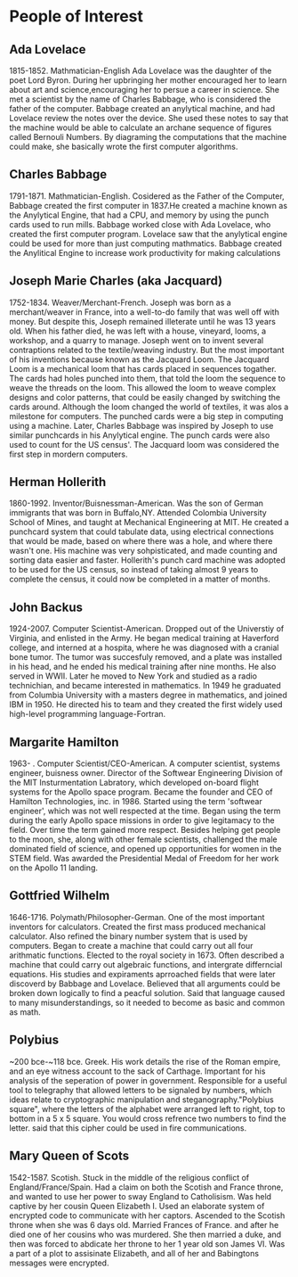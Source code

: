 # People of Interest
## Ada Lovelace
1815-1852. Mathmatician-English Ada Lovelace was the daughter of the poet Lord Byron.  During her upbringing her mother encouraged her to learn about art and science,encouraging her to persue a career in science.
She met a scientist by the name of Charles Babbage, who is considered the father of the computer.  Babbage created an anylytical machine, and had Lovelace review the notes over the device.
She used these notes to say that the machine would be able to calculate an archane sequence of figures called Bernouli Numbers.
By diagraming the computations that the machine could make, she basically wrote the first computer algorithms.
## Charles Babbage
1791-1871. Mathmatician-English.  Cosidered as the Father of the Computer, Babbage created the first computer in 1837.He created a machine known as the Anylytical Engine, that had a CPU, and memory by using the punch cards used to run mills.
Babbage worked close with Ada Lovelace, who created the first computer program.  Lovelace saw that the anylytical engine could be used for more than just computing mathmatics.
Babbage created the Anylitical Engine to increase work productivity for making calculations
## Joseph Marie Charles (aka Jacquard)
1752-1834. Weaver/Merchant-French. Joseph was born as a merchant/weaver in France, into a well-to-do family that was well off with money.  But despite this, Joseph remained illeterate until he was 13 years old.  When his father died, he was left with a house, vineyard, looms, a workshop, and a quarry to manage.  Joseph went on to invent several contraptions related to the textile/weaving industry.  But the most important of his inventions because known as the Jacquard Loom.
The Jacquard Loom is a mechanical loom that has cards placed in sequences togather.  The cards had holes punched into them, that told the loom the sequence to weave the threads on the loom.  This allowed the loom to weave complex designs and color patterns, that could be easily changed by switching the cards around.
Although the loom changed the world of textiles, it was alos a milestone for computers.  The punched cards were a big step in computing using a machine.  Later, Charles Babbage was inspired by Joseph to use similar punchcards in his Anylytical engine.  The punch cards were also used to count for the US census'.
The Jacquard loom was considered the first step in mordern computers.
## Herman Hollerith
1860-1992. Inventor/Buisnessman-American.  Was the son of German immigrants that was born in Buffalo,NY.  Attended Colombia University School of Mines, and taught at Mechanical Engineering at MIT.  He created a punchcard system that could tabulate data, using electrical connections that would be made, based on where there was a hole, and where there wasn't one.  His machine was very sohpisticated, and made counting and sorting data easier and faster.  Hollerith's punch card machine was adopted to be used for the US census, so instead of taking almost 9 years to complete the census, it could now be completed in a matter of months.
## John Backus
1924-2007.  Computer Scientist-American.  Dropped out of the Universtiy of Virginia, and enlisted in the Army.  He began medical training at Haverford college, and interned at a hospita, where he was diagnosed with a cranial bone tumor.  The tumor was succesfuly removed, and a plate was installed in his head, and he ended his medical training after nine months.  He also served in WWII.  Later he moved to New York and studied as a radio technichian, and became interested in mathematics.  In 1949 he graduated from Columbia University with a masters degree in mathematics, and joined IBM in 1950.  He directed his to team and they created the first widely used high-level programming language-Fortran.
## Margarite Hamilton
1963-  .  Computer Scientist/CEO-American.  A computer scientist, systems engineer, buisness owner.  Director of the Softwear Engineering Division of the MIT Insturmentation Labratory, which developed on-board flight systems for the Apollo space program.  Became the founder and CEO of Hamilton Technologies, inc. in 1986.  Started using the term 'softwear engineer', which was not well respected at the time.  Began using the term during the early Apollo space missions in order to give legitamacy to the field.  Over time the term gained more respect.  Besides helping get people to the moon, she, along with other female scientists, challenged the male dominated field of science, and opened up opportunities for women in the STEM field.  Was awarded the Presidential Medal of Freedom for her work on the Apollo 11 landing.
## Gottfried Wilhelm
1646-1716. Polymath/Philosopher-German.  One of the most important inventors for calculators.  Created the first mass produced mechanical calculator.  Also refined the binary number system that is used by computers.  Began to create a machine that could carry out all four arithmatic functions.  Elected to the royal society in 1673.  Often described a machine that could carry out algebraic functions, and intergrate differncial equations.  His studies and expiraments aprroached fields that were later discoverd by Babbage and Lovelace.  Believed that all arguments could be broken down logically to find a peacful solution.  Said that language caused to many misunderstandings, so it needed to become as basic and common as math.  
## Polybius
~200 bce-~118 bce.  Greek. His work details the rise of the Roman empire, and an eye witness account to the sack of Carthage.  Important for his analysis of the seperation of power in government.  Responsible for a useful tool to telegraphy that allowed letters to be signaled by numbers, which ideas relate to cryptographic manipulation and steganography."Polybius square", where the letters of the alphabet were arranged left to right, top to bottom in a 5 x 5 square. You would cross refrence two numbers to find the letter. said that this cipher could be used in fire communications.  
## Mary Queen of Scots
1542-1587. Scotish.  Stuck in the middle of the religious conflict of England/France/Spain.  Had a claim on both the Scotish and France throne, and wanted to use her power to sway England to Catholisism.  Was held captive by her cousin Queen Elizabeth I.  Used an elaborate system of encrypted code to communicate with her captors.  Ascended to the Scotish throne when she was 6 days old.  Married Frances of France. and after he died one of her cousins who was murdered.  She then married a duke, and then was forced to abdicate her throne to her 1 year old son James VI.  Was a part of a plot to assisinate Elizabeth, and all of her and Babingtons messages were encrypted.
